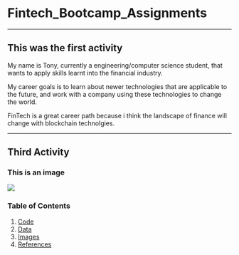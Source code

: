 # Fintech_Bootcamp_Assignments

---
## This was the first activity
My name is Tony, currently a engineering/computer science student, that wants to apply skills learnt into the financial industry.

My career goals is to learn about newer technologies that are applicable to the future, and work with a company using these technologies to change the world.

FinTech is a great career path because i think the landscape of finance will change with blockchain technolgies.

---
## Third Activity

### This is an image
![](https://i2.wp.com/www.datadriveninvestor.com/wp-content/uploads/2018/06/fintech.jpg?fit=1635%2C1090&ssl=1)

### Table of Contents

1. [Code](/code)
2. [Data](/data)
3. [Images](/images)
4. [References](/references)
